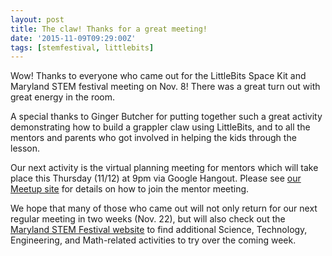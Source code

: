 ```yaml
---
layout: post
title: The claw! Thanks for a great meeting!
date: '2015-11-09T09:29:00Z'
tags: [stemfestival, littlebits]
---
```


Wow!  Thanks to everyone who came out for the LittleBits Space Kit and Maryland STEM festival meeting on Nov. 8!  There was a great turn out with great energy in the room.  

A special thanks to Ginger Butcher for putting together such a great activity demonstrating how to build a grappler claw using LittleBits, and to all the mentors and parents who got involved in helping the kids through the lesson.

Our next activity is the virtual planning meeting for mentors which will take place this Thursday (11/12) at 9pm via Google Hangout.  Please see [our Meetup site](http://www.meetup.com/CoderDojoDC/events/226605330/) for details on how to join the mentor meeting. 

We hope that many of those who came out will not only return for our next regular meeting in two weeks (Nov. 22), but will also check out the [Maryland STEM Festival website](http://marylandstemfestival.org/) to find additional Science, Technology, Engineering, and Math-related activities to try over the coming week.
